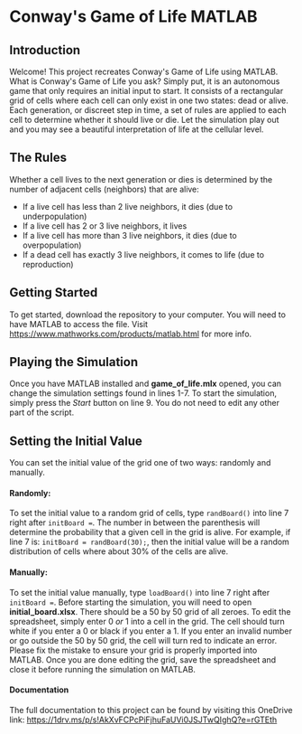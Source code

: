 # Conway's Game of Life MATLAB
## Introduction
Welcome! This project recreates Conway's Game of Life using MATLAB. What is Conway's Game of Life you ask? Simply put, it is an autonomous game that only requires an initial input to start. It consists of a rectangular grid of cells where each cell can only exist in one two states: dead or alive. Each generation, or discreet step in time, a set of rules are applied to each cell to determine whether it should live or die. Let the simulation play out and you may see a beautiful interpretation of life at the cellular level.
## The Rules
Whether a cell lives to the next generation or dies is determined by the number of adjacent cells (neighbors) that are alive:
- If a live cell has less than 2 live neighbors, it dies (due to underpopulation)
- If a live cell has 2 or 3 live neighbors, it lives
- If a live cell has more than 3 live neighbors, it dies (due to overpopulation)
- If a dead cell has exactly 3 live neighbors, it comes to life (due to reproduction)
## Getting Started
To get started, download the repository to your computer. You will need to have MATLAB to access the file. Visit https://www.mathworks.com/products/matlab.html for more info. 
## Playing the Simulation
Once you have MATLAB installed and **game_of_life.mlx** opened, you can change the simulation settings found in lines 1-7. To start the simulation, simply press the *Start* button on line 9. You do not need to edit any other part of the script. 
## Setting the Initial Value
You can set the initial value of the grid one of two ways: randomly and manually.
#### Randomly:
To set the initial value to a random grid of cells, type `randBoard()`  into line 7 right after `initBoard =`. The number in between the parenthesis will determine the probability that a given cell in the grid is alive. For example, if line 7 is: `initBoard = randBoard(30);`, then the initial value will be a random distribution of cells where about 30% of the cells are alive.
#### Manually:
To set the initial value manually, type `loadBoard()` into line 7 right after `initBoard =`. Before starting the simulation, you will need to open **initial_board.xlsx**. There should be a 50 by 50 grid of all zeroes. To edit the spreadsheet, simply enter 0 *or* 1 into a cell in the grid. The cell should turn white if you enter a 0 or black if you enter a 1. If you enter an invalid number or go outside the 50 by 50 grid, the cell will turn red to indicate an error. Please fix the mistake to ensure your grid is properly imported into MATLAB. Once you are done editing the grid, save the spreadsheet and close it before running the simulation on MATLAB.
#### Documentation
The full documentation to this project can be found by visiting this OneDrive link: https://1drv.ms/p/s!AkXvFCPcPiFjhuFaUVi0JSJTwQIghQ?e=rGTEth

